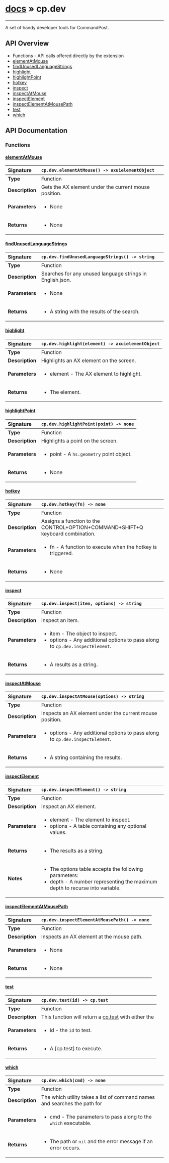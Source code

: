 # [docs](index.md) » cp.dev
---

A set of handy developer tools for CommandPost.

## API Overview
* Functions - API calls offered directly by the extension
 * [elementAtMouse](#elementatmouse)
 * [findUnusedLanguageStrings](#findunusedlanguagestrings)
 * [highlight](#highlight)
 * [highlightPoint](#highlightpoint)
 * [hotkey](#hotkey)
 * [inspect](#inspect)
 * [inspectAtMouse](#inspectatmouse)
 * [inspectElement](#inspectelement)
 * [inspectElementAtMousePath](#inspectelementatmousepath)
 * [test](#test)
 * [which](#which)

## API Documentation

### Functions

#### [elementAtMouse](#elementatmouse)
| <span style="float: left;">**Signature**</span> | <span style="float: left;">`cp.dev.elementAtMouse() -> axuielementObject` </span>                                                          |
| -----------------------------------------------------|---------------------------------------------------------------------------------------------------------|
| **Type**                                             | Function |
| **Description**                                      | Gets the AX element under the current mouse position. |
| **Parameters**                                       | <ul><li>None</li></ul> |
| **Returns**                                          | <ul><li>None</li></ul> |

#### [findUnusedLanguageStrings](#findunusedlanguagestrings)
| <span style="float: left;">**Signature**</span> | <span style="float: left;">`cp.dev.findUnusedLanguageStrings() -> string` </span>                                                          |
| -----------------------------------------------------|---------------------------------------------------------------------------------------------------------|
| **Type**                                             | Function |
| **Description**                                      | Searches for any unused language strings in English.json. |
| **Parameters**                                       | <ul><li>None</li></ul> |
| **Returns**                                          | <ul><li>A string with the results of the search.</li></ul> |

#### [highlight](#highlight)
| <span style="float: left;">**Signature**</span> | <span style="float: left;">`cp.dev.highlight(element) -> axuielementObject` </span>                                                          |
| -----------------------------------------------------|---------------------------------------------------------------------------------------------------------|
| **Type**                                             | Function |
| **Description**                                      | Highlights an AX element on the screen. |
| **Parameters**                                       | <ul><li>element - The AX element to highlight.</li></ul> |
| **Returns**                                          | <ul><li>The element.</li></ul> |

#### [highlightPoint](#highlightpoint)
| <span style="float: left;">**Signature**</span> | <span style="float: left;">`cp.dev.highlightPoint(point) -> none` </span>                                                          |
| -----------------------------------------------------|---------------------------------------------------------------------------------------------------------|
| **Type**                                             | Function |
| **Description**                                      | Highlights a point on the screen. |
| **Parameters**                                       | <ul><li>point - A <code>hs.geometry</code> point object.</li></ul> |
| **Returns**                                          | <ul><li>None</li></ul> |

#### [hotkey](#hotkey)
| <span style="float: left;">**Signature**</span> | <span style="float: left;">`cp.dev.hotkey(fn) -> none` </span>                                                          |
| -----------------------------------------------------|---------------------------------------------------------------------------------------------------------|
| **Type**                                             | Function |
| **Description**                                      | Assigns a function to the CONTROL+OPTION+COMMAND+SHIFT+Q keyboard combination. |
| **Parameters**                                       | <ul><li>fn - A function to execute when the hotkey is triggered.</li></ul> |
| **Returns**                                          | <ul><li>None</li></ul> |

#### [inspect](#inspect)
| <span style="float: left;">**Signature**</span> | <span style="float: left;">`cp.dev.inspect(item, options) -> string` </span>                                                          |
| -----------------------------------------------------|---------------------------------------------------------------------------------------------------------|
| **Type**                                             | Function |
| **Description**                                      | Inspect an item. |
| **Parameters**                                       | <ul><li>item - The object to inspect.</li><li>options - Any additional options to pass along to <code>cp.dev.inspectElement</code>.</li></ul> |
| **Returns**                                          | <ul><li>A results as a string.</li></ul> |

#### [inspectAtMouse](#inspectatmouse)
| <span style="float: left;">**Signature**</span> | <span style="float: left;">`cp.dev.inspectAtMouse(options) -> string` </span>                                                          |
| -----------------------------------------------------|---------------------------------------------------------------------------------------------------------|
| **Type**                                             | Function |
| **Description**                                      | Inspects an AX element under the current mouse position. |
| **Parameters**                                       | <ul><li>options - Any additional options to pass along to <code>cp.dev.inspectElement</code>.</li></ul> |
| **Returns**                                          | <ul><li>A string containing the results.</li></ul> |

#### [inspectElement](#inspectelement)
| <span style="float: left;">**Signature**</span> | <span style="float: left;">`cp.dev.inspectElement() -> string` </span>                                                          |
| -----------------------------------------------------|---------------------------------------------------------------------------------------------------------|
| **Type**                                             | Function |
| **Description**                                      | Inspect an AX element. |
| **Parameters**                                       | <ul><li>element - The element to inspect.</li><li>options - A table containing any optional values.</li></ul> |
| **Returns**                                          | <ul><li>The results as a string.</li></ul> |
| **Notes**                                            | <ul><li>The options table accepts the following parameters:</li><li>depth - A number representing the maximum depth to recurse into variable.</li></ul> |

#### [inspectElementAtMousePath](#inspectelementatmousepath)
| <span style="float: left;">**Signature**</span> | <span style="float: left;">`cp.dev.inspectElementAtMousePath() -> none` </span>                                                          |
| -----------------------------------------------------|---------------------------------------------------------------------------------------------------------|
| **Type**                                             | Function |
| **Description**                                      | Inspects an AX element at the mouse path. |
| **Parameters**                                       | <ul><li>None</li></ul> |
| **Returns**                                          | <ul><li>None</li></ul> |

#### [test](#test)
| <span style="float: left;">**Signature**</span> | <span style="float: left;">`cp.dev.test(id) -> cp.test` </span>                                                          |
| -----------------------------------------------------|---------------------------------------------------------------------------------------------------------|
| **Type**                                             | Function |
| **Description**                                      | This function will return a [cp.test](cp.test.md) with either the |
| **Parameters**                                       | <ul><li>id - the <code>id</code> to test.</li></ul> |
| **Returns**                                          | <ul><li>A [cp.test] to execute.</li></ul> |

#### [which](#which)
| <span style="float: left;">**Signature**</span> | <span style="float: left;">`cp.dev.which(cmd) -> none` </span>                                                          |
| -----------------------------------------------------|---------------------------------------------------------------------------------------------------------|
| **Type**                                             | Function |
| **Description**                                      | The which utility takes a list of command names and searches the path for |
| **Parameters**                                       | <ul><li>cmd - The parameters to pass along to the <code>which</code> executable.</li></ul> |
| **Returns**                                          | <ul><li>The path or <code>nil</code> and the error message if an error occurs.</li></ul> |

